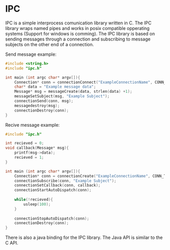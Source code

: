 # IPC

IPC is a simple interprocess comunication library written in C. The IPC library wraps named pipes and works in posix compatible opperating systems (Support for windows is comming). The IPC library is based on sending messages through a connection and subscribing to message subjects on the other end of a connection.

Send message example:
```C
#include <string.h>
#include "ipc.h"

int main (int argc char* argv[]){
    Connection* conn = connectionConnect("ExampleConnectionName", CONN_TYPE_SUB);
    char* data = "Example message data";
    Message* msg = messageCreate(data, strlen(data) +1);
    messageSetSubject(msg, "Example Subject");
    connectionSend(conn, msg);
    messagedestroy(msg);
    connectionDestroy(conn); 
}
```

Recive message example:
```C
#include "ipc.h"

int recieved = 0;
void callback(Message* msg){
    printf(msg->data);
    recieved = 1;
}

int main (int argc char* argv[]){
    Connection* conn = connectionCreate("ExampleConnectionName", CONN_TYPE_SUB);
    connectionSubscribe(conn, "Example Subject");
    connectionSetCallback(conn, callback);
    connectionStartAutoDispatch(conn);
    
    while(!recieved){
        usleep(100);
    }
    
    connectionStopAutoDispatch(conn);
    connectionDestroy(conn);
}
```

There is also a java binding for the IPC library. The Java API is similar to the C API.
